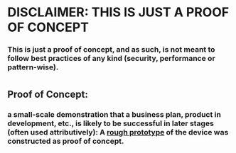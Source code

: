 # DISCLAIMER: THIS IS JUST A PROOF OF CONCEPT
### This is just a proof of concept, and as such, is not meant to follow best practices of any kind (security, performance or pattern-wise).
#
## Proof of Concept:
### a small-scale demonstration that a business plan, product in development, etc., is likely to be successful in later stages (often used attributively): A <b><u>rough prototype</u></b> of the device was constructed as proof of concept.